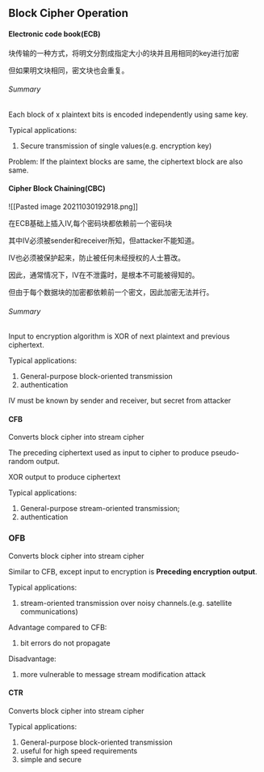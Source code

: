 ## Block Cipher Operation
#### Electronic code book(ECB)
块传输的一种方式，将明文分割成指定大小的块并且用相同的key进行加密

但如果明文块相同，密文块也会重复。
###### Summary
Each block of x plaintext bits is encoded independently using same key.

Typical applications:
1. Secure transmission of single values(e.g. encryption key)

Problem:
If the plaintext blocks are same, the ciphertext block are also same.
#### Cipher Block Chaining(CBC)
![[Pasted image 20211030192918.png]]

在ECB基础上插入IV,每个密码块都依赖前一个密码块

其中IV必须被sender和receiver所知，但attacker不能知道。

IV也必须被保护起来，防止被任何未经授权的人士篡改。

因此，通常情况下，IV在不泄露时，是根本不可能被得知的。

但由于每个数据块的加密都依赖前一个密文，因此加密无法并行。

###### Summary
Input to encryption algorithm is XOR of next plaintext and previous ciphertext.

Typical applications:
1. General-purpose block-oriented transmission
2. authentication

IV must be known by sender and receiver, but secret from attacker

#### CFB
Converts block cipher into stream cipher

The preceding ciphertext used as input to cipher to produce pseudo-random output.

XOR output to produce ciphertext

Typical applications:
1. General-purpose stream-oriented transmission;
2. authentication

### OFB
Converts block cipher into stream cipher

Similar to CFB, except input to encryption is **Preceding encryption output**.

Typical applications:
1. stream-oriented transmission over noisy channels.(e.g. satellite communications)

Advantage compared to CFB:
1. bit errors do not propagate

Disadvantage:
1. more vulnerable to message stream modification attack

#### CTR
Converts block cipher into stream cipher

Typical applications:
1. General-purpose block-oriented transmission
2. useful for high speed requirements
3. simple and secure

